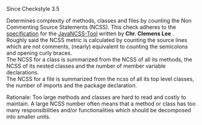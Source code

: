 Since Checkstyle 3.5

Determines complexity of methods, classes and files by
counting the Non Commenting Source Statements (NCSS). This
check adheres to the [specification](http://www.kclee.de/clemens/java/javancss/#specification) for the
[JavaNCSS-Tool](http://www.kclee.de/clemens/java/javancss/)
written by **Chr. Clemens Lee** .  
Roughly said the NCSS metric is calculated by
counting the source lines which are not comments, (nearly)
equivalent to counting the semicolons and opening curly
braces.  
The NCSS for a class is summarized from the NCSS
of all its methods, the NCSS of its nested classes and the
number of member variable declarations.  
The NCSS for a
file is summarized from the ncss of all its top level classes,
the number of imports and the package declaration.

Rationale: Too large methods and classes are hard to read and
costly to maintain. A large NCSS number often means that a
method or class has too many responsibilities and/or
functionalities which should be decomposed into smaller units.
